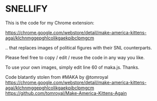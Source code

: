 # SNELLIFY

This is the code for my Chrome extension:

https://chrome.google.com/webstore/detail/make-america-kittens-agai/klchnmggepghlcolikgaekpibclpmgcm

.. that replaces images of political figures with their SNL counterparts.

Please feel free to copy / edit / reuse the code in any way you like.

To use your own images, simply edit line 60 of maka.js. Thanks.


Code blatantly stolen from #MAKA
by @tomroyal
https://chrome.google.com/webstore/detail/make-america-kittens-agai/klchnmggepghlcolikgaekpibclpmgcm
https://github.com/tomroyal/Make-America-Kittens-Again
